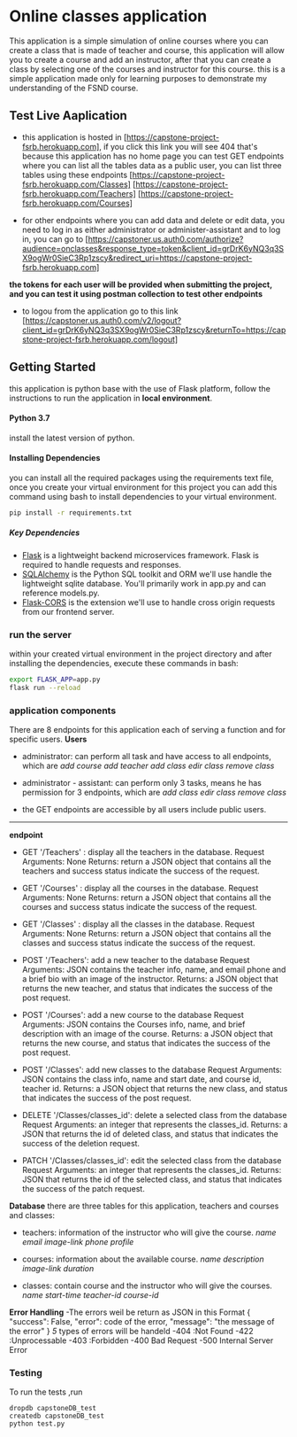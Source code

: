 # Online classes application

This application is a simple simulation of online courses where you can create a class that is made of teacher and course, this application will allow you to create a course and add an instructor, after that you can create a class by selecting one of the courses and instructor for this course.
this is a simple application made only for learning purposes to demonstrate my understanding of the FSND course.

## Test Live Aaplication
- this application is hosted in [https://capstone-project-fsrb.herokuapp.com], if you click this link you will see 404 that's because this application has no home page you can test GET endpoints where you can list all the tables data as a public user, you can list three tables using these endpoints
[https://capstone-project-fsrb.herokuapp.com/Classes]
[https://capstone-project-fsrb.herokuapp.com/Teachers]
[https://capstone-project-fsrb.herokuapp.com/Courses]

- for other endpoints where you can add data and delete or edit data, you need to log in as either administrator or administer-assistant and to log in, you can go to [https://capstoner.us.auth0.com/authorize?audience=onclasses&response_type=token&client_id=grDrK6yNQ3q3SX9ogWr0SieC3Rp1zscy&redirect_uri=https://capstone-project-fsrb.herokuapp.com]

 **the tokens for each user will be provided when submitting the project, and you can test it using postman collection to test other endpoints**

- to logou from the application go to this link [https://capstoner.us.auth0.com/v2/logout?client_id=grDrK6yNQ3q3SX9ogWr0SieC3Rp1zscy&returnTo=https://capstone-project-fsrb.herokuapp.com/logout]


## Getting Started
this application is python base with the use of Flask platform, follow the instructions to run the application in **local environment**.

#### Python 3.7
 install the latest version of python.

#### Installing Dependencies
 you can install all the required packages using the requirements text file, once you create your virtual environment for this project you can add this command using bash to install dependencies to your virtual environment.

 ```bash
pip install -r requirements.txt
```
##### Key Dependencies
- [Flask](http://flask.pocoo.org/)  is a lightweight backend microservices framework. Flask is required to handle requests and responses.
- [SQLAlchemy](https://www.sqlalchemy.org/) is the Python SQL toolkit and ORM we'll use handle the lightweight sqlite database. You'll primarily work in app.py and can reference models.py.
- [Flask-CORS](https://flask-cors.readthedocs.io/en/latest/#) is the extension we'll use to handle cross origin requests from our frontend server.

### run the server
within your created virtual environment in the project directory and after installing the dependencies, execute these commands in bash:

```bash
export FLASK_APP=app.py
flask run --reload
```
### application components
There are 8 endpoints for this application each of serving a function and for specific users.
**Users**
- administrator: can perform all task and have access to all endpoints, which are
_add course_
_add teacher_
 _add class_
 _edir class_
 _remove class_
- administrator - assistant: can perform only 3 tasks, means he has permission for 3 endpoints, which are
 _add class_
 _edir class_
 _remove class_

- the GET endpoints are accessible by all users include public users.
---------------------------------------------------------------------

**endpoint**

- GET '/Teachers' :
  display all the teachers in the database.
  Request Arguments: None
  Returns: return a JSON object that contains all the teachers and success status indicate the success of the request.

- GET '/Courses' :
  display all the courses in the database.
  Request Arguments: None
  Returns: return a JSON object that contains all the courses and success status indicate the success of the request.

- GET '/Classes' :
  display all the classes in the database.
  Request Arguments: None
  Returns: return a JSON object that contains all the classes and success status indicate the success of the request.

- POST '/Teachers':
 add a new teacher to the database
 Request Arguments: JSON contains the teacher info, name, and email phone and a brief bio with an image of the instructor.
 Returns: a JSON object that returns the new teacher, and status that indicates the success of the post request.


- POST '/Courses':
 add a new course to the database
 Request Arguments: JSON contains the Courses info, name, and brief description with an image of the course.
 Returns: a JSON object that returns the new course, and status that indicates the success of the post request.

- POST '/Classes':
 add new classes to the database
 Request Arguments: JSON contains the class info, name and start date, and course id, teacher id.
 Returns: a JSON object that returns the new class, and status that indicates the success of the post request.

- DELETE '/Classes/classes_id':
 delete a selected class from the database
 Request Arguments: an integer that represents the classes_id.
 Returns: a JSON that returns the id of deleted class, and status that indicates the success of the deletion request.


- PATCH '/Classes/classes_id':
 edit the selected class from the database
 Request Arguments: an integer that represents the classes_id.
 Returns: JSON that returns the id of the selected class, and status that indicates the success of the patch request.

 **Database**
there are three tables for this application, teachers and courses and classes:

- teachers: information of the instructor who will give the course.
_name_
_email_
_image-link_
_phone_
_profile_

- courses: information about the available course.
_name_
_description_
_image-link_
_duration_

- classes: contain course and the instructor who will give the courses.
_name_
_start-time_
_teacher-id_
_course-id_

**Error Handling**
-The errors weil be return as JSON in this Format
{  "success": False,
   "error": code of the error,
   "message": "the message of the error"
}
 _5_ types of errors will be handeld
 -404 :Not Found
 -422 :Unprocessable
 -403 :Forbidden
 -400 Bad Request
 -500 Internal Server Error

### Testing
To run the tests ,run
```
dropdb capstoneDB_test
createdb capstoneDB_test
python test.py